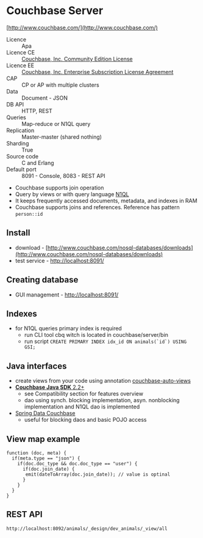 # Couchbase Server
[http://www.couchbase.com/](http://www.couchbase.com/)

<dl>
    <dt>Licence</dt>
    <dd>Apa</dd>
    <dt>Licence CE</dt>
    <dd><a href="http://www.couchbase.com/community">Couchbase, Inc. Community Edition License</a></dd>
    <dt>Licence EE</dt>
    <dd><a href="http://www.couchbase.com/agreement/subscription">Couchbase, Inc. Enterprise Subscription License Agreement</a></dd>
    <dt>CAP<dt>
    <dd>CP or AP with multiple clusters</dd>
    <dt>Data</dt>
    <dd>Document - JSON</dd>
    <dt>DB API</dt>
    <dd>HTTP, REST</dd>
    <dt>Queries<dt>
    <dd>Map-reduce or N1QL query</dd>
    <dt>Replication</dt>
    <dd>Master-master (shared nothing)</dd>
    <dt>Sharding</dt>
    <dd>True</dd>
    <dt>Source code</dt>
    <dd>C and Erlang</dd>
    <dt>Default port</dt>
    <dd>
    8091 - Console,
    8083 - REST API
    </dd>
</dl>

* Couchbase supports join operation
* Query by views or with query language [N1QL](http://query.pub.couchbase.com/tutorial)
* It keeps frequently accessed documents, metadata, and indexes in RAM
* Couchbase supports joins and references. Reference has pattern ```person::id```

## Install

* download - [http://www.couchbase.com/nosql-databases/downloads](http://www.couchbase.com/nosql-databases/downloads)
* test service - [http://localhost:8091/](http://localhost:8091/)

## Creating database

* GUI management - [http://localhost:8091/](http://localhost:8091/)

## Indexes

* for N1QL queries primary index is required
    * run CLI tool cbq witch is located in couchbase/server/bin
    * run script ```CREATE PRIMARY INDEX idx_id ON animals(`id`) USING GSI;```

## Java interfaces

* create views from your code using annotation [couchbase-auto-views](https://github.com/biins/couchbase-auto-views)
* [**Couchbase Java SDK** 2.2+](http://docs.couchbase.com/developer/java-2.1/overview.html)
    * see Compatibility section for features overview
    * dao using synch. blocking implementation, asyn. nonblocking implementation and N1QL dao is implemented
* [Spring Data Couchbase](http://projects.spring.io/spring-data-couchbase/)
    * useful for blocking daos and basic POJO access

## View map example

```
function (doc, meta) {
  if(meta.type == "json") {
    if(doc.doc_type && doc.doc_type == "user") {
      if(doc.join_date) {
       emit(dateToArray(doc.join_date)); // value is optinal
      }
    }
  }
}
```

## REST API
```
http://localhost:8092/animals/_design/dev_animals/_view/all
```
